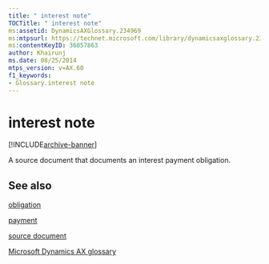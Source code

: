 ```yaml
---
title: " interest note"
TOCTitle: " interest note"
ms:assetid: DynamicsAXGlossary.234969
ms:mtpsurl: https://technet.microsoft.com/library/dynamicsaxglossary.234969(v=AX.60)
ms:contentKeyID: 36057863
author: Khairunj
ms.date: 08/25/2014
mtps_version: v=AX.60
f1_keywords:
- Glossary.interest note
---
```


# interest note


[!INCLUDE[archive-banner](includes/archive-banner.md)]

A source document that documents an interest payment obligation.

## See also

[obligation](obligation.md)

[payment](payment.md)

[source document](source-document.md)

[Microsoft Dynamics AX glossary](glossary/microsoft-dynamics-ax-glossary.md)

  


